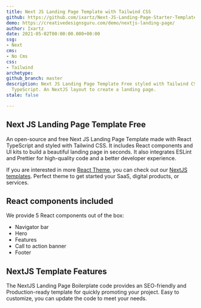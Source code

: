 ```yaml
---
title: Next JS Landing Page Template with Tailwind CSS
github: https://github.com/ixartz/Next-JS-Landing-Page-Starter-Template
demo: https://creativedesignsguru.com/demo/nextjs-landing-page/
author: Ixartz
date: 2021-05-02T00:00:00.000+00:00
ssg:
- Next
cms:
- No Cms
css:
- Tailwind
archetype: 
github_branch: master
description: Next JS Landing Page Template Free styled with Tailwind CSS and React
  TypeScript. An NextJS layout to create a landing page.
stale: false

---
```

## Next JS Landing Page Template Free

An open-source and free Next JS Landing Page Template made with React TypeScript and styled with Tailwind CSS. It includes React components and UI kits to build a beautiful landing page in seconds. It also integrates ESLint and Prettier for high-quality code and a better developer experience.

If you are interested in more [React Theme](https://creativedesignsguru.com/category/react/), you can check out our [NextJS templates](https://creativedesignsguru.com/category/nextjs/). Perfect theme to get started your SaaS, digital products, or services.

## React components included

We provide 5 React components out of the box:

* Navigator bar
* Hero
* Features
* Call to action banner
* Footer

## NextJS Template Features

The NextJS Landing Page Boilerplate code provides an SEO-friendly and Production-ready template for quickly promoting your project. Easy to customize, you can update the code to meet your needs.